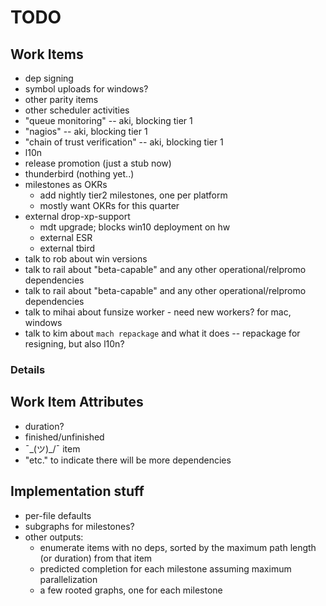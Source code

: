 # TODO

## Work Items

 * dep signing
 * symbol uploads for windows?
 * other parity items
 * other scheduler activities
 * "queue monitoring" -- aki, blocking tier 1
 * "nagios" -- aki, blocking tier 1
 * "chain of trust verification" -- aki, blocking tier 1
 * l10n
 * release promotion (just a stub now)
 * thunderbird (nothing yet..)
 * milestones as OKRs
   * add nightly tier2 milestones, one per platform
   * mostly want OKRs for this quarter
 * external drop-xp-support
   * mdt upgrade; blocks win10 deployment on hw
   * external ESR
   * external tbird
 * talk to rob about win versions
 * talk to rail about "beta-capable" and any other operational/relpromo dependencies
 * talk to rail about "beta-capable" and any other operational/relpromo dependencies
 * talk to mihai about funsize worker - need new workers? for mac, windows
 * talk to kim about `mach repackage` and what it does -- repackage for resigning, but also l10n?

### Details

## Work Item Attributes

 * duration?
 * finished/unfinished
 * ¯\_(ツ)_/¯ item
 * "etc." to indicate there will be more dependencies

## Implementation stuff

 * per-file defaults
 * subgraphs for milestones?
 * other outputs:
   * enumerate items with no deps, sorted by the maximum path length (or duration) from that item
   * predicted completion for each milestone assuming maximum parallelization
   * a few rooted graphs, one for each milestone
